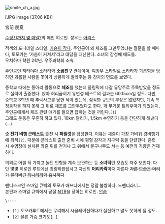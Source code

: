 ![smile_ch_a.jpg](//rv.wkcdn.net/http://rigvedawiki.net/r1/pds/smile_ch_a.jpg)

[JPG image (37.06 KB)]

宮前 朋夏

[수평선까지 몇 마일?](%EC%88%98%ED%8F%89%EC%84%A0%EA%B9%8C%EC%A7%80%20%EB%AA%87%20%EB%A7%88%EC%9D%BC%3F.md)의 메인 히로인. 성우는
[아리스](%EC%95%84%EC%98%A4%ED%82%A4%20%EC%82%AC%EC%95%BC%EC%B9%B4.md).

적색의 포니테일 스타일. [가슴이 작다](%EB%B9%88%EC%9C%A0.md). 주인공이 왜 체조를 그만두었냐는 질문을 할 때마다,
토모카는 '가슴이 커져서'라고 대답을 대신한다. 소녀의 감성에 애도를.  
우치하마 학원 2학년. 우주과학회 소속.

주인공인 히라야마 소라타와 **소꿉친구** 관계이며, 여장부 스타일로 소라타가 괴롭힘을 당하면 괴롭힌 사람을 쫓아가 상큼하게 발라주는 등
강자의 면모를 보였다.

중학교 때에는 동아리 활동으로 **체조**를 했는데 올림픽에 나갈 유망주로 주목받았을 정도로 실력이 출중했다. 앉아 허리굽히기 유연성
테스트의 결과는 60.15cm일 정도. 다만, 중학교 3학년 때 추락사고를 당한 적이 있는데, 심각한 규모의 부상은 없었지만, 계속
특정동작을 하지 못해 그 뒤로 체조를 그만두었다고 한다. 꽤 무거운 트라우마가 되었는지, 주인공에게서 체조 관련 얘기를 들으면 답하는 것을
꺼린다.`[1]`  
그래도 운동은 꾸준히 하고 있다. 10km 달리기, 1.5km 수영하기 등을 간단하게 해낸다(…).

**순 전기 비행 콘테스트** 출전 시 **파일럿**을 담당한다. 이유는 체중이 가장 가벼워 경비행기에 최적`[2]`. 때문에 콘테스트 출전 준비 시에 평형 감각과 지구력 등을 단련한다. 훈련 시 수영장에 설치된 외줄 위를 걷거나 그 위에서 물구나무도 서는 등 예전의 기량은 건재하다. 

의외로 어릴 적 가지고 놀던 인형을 계속 보관하는 등 **소녀틱**인 모습도 자주 보인다. 다만 몇몇 히로인 루트에선 경량화한답시고 자신의
**머리카락**마저 자른다.<del>자른 모습은 머리가 불타버린 [리나리리](%EB%A6%AC%EB%82%98%EB%A6%AC%20%EB%A6%AC.md)와 흡사하다</del>

팬디스크인 스마일 큐빅의 토모카 애프터에서는 정말 불쌍하다. 노팬티라니...  
본편과 스마일 큐빅에서 곧잘 [NTR](NTR.md)을 당하는 히로인. [안습](%EC%95%88%EC%8A%B5.md)

`\----`

  * `[1]` 토모카루트에서는 무리해서 시뮬레이션하다가 실신하고 말도 못하게 될 정도.
  * `[2]` 물론 가슴 크기도(…).

